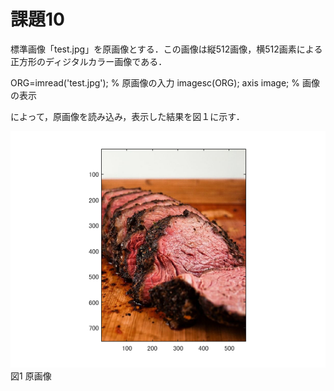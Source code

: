 # 課題10
標準画像「test.jpg」を原画像とする．この画像は縦512画像，横512画素による正方形のディジタルカラー画像である．

ORG=imread('test.jpg'); % 原画像の入力
imagesc(ORG); axis image; % 画像の表示

によって，原画像を読み込み，表示した結果を図１に示す．

![原画像](https://github.com/KentarouYamauchi/ec3IPT/blob/master/image/11.png)
図1 原画像

